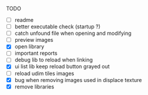 TODO
- [ ] readme
- [ ] better executable check (startup ?)
- [ ] catch unfound file when opening and modifying
- [ ] preview images
- [x] open library
- [ ] important reports
- [ ] debug lib to reload when linking
- [x] ui list lib keep reload button grayed out
- [ ] reload udim tiles images
- [x] bug when removing images used in displace texture
- [x] remove libraries
